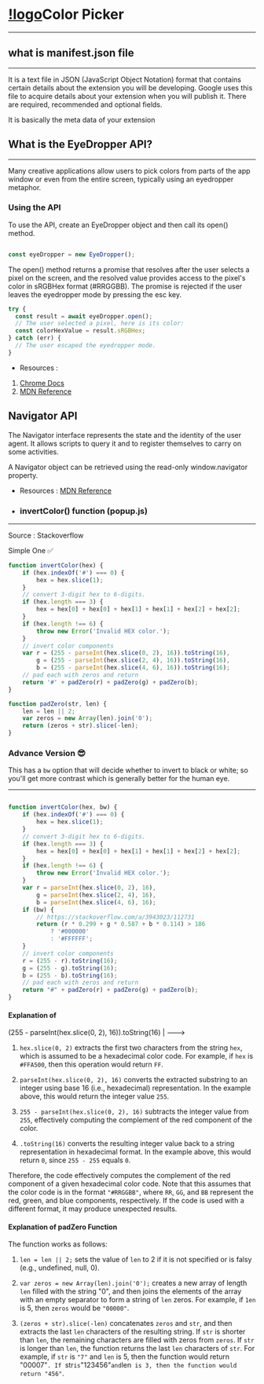 # [!logo](https://github.com/RahulBisht001/Color_Picker_ChromeExtension/blob/main/ColorPicker_Logo.png)Color Picker
____________________

## what is manifest.json file 
___________________
  It is a text file in JSON (JavaScript Object Notation) format that contains 
certain details about the extension you will be developing. Google uses this file 
to acquire details about your extension when you will publish it. There are required,
recommended and optional fields.

It is basically the meta data of your extension


## What is the EyeDropper API?
_____________________________
Many creative applications allow users to pick colors from parts
of the app window or even from the entire screen, typically using an eyedropper metaphor.


### Using the API
To use the API, create an EyeDropper object and then call its open() method.

```JavaScript

const eyeDropper = new EyeDropper();
```
The open() method returns a promise that resolves after the user selects a pixel on the screen, and the
resolved value provides access to the pixel's color in sRGBHex format (#RRGGBB). The promise is rejected 
if the user leaves the eyedropper mode by pressing the esc key.

```JavaScript
try {
  const result = await eyeDropper.open();
  // The user selected a pixel, here is its color:
  const colorHexValue = result.sRGBHex;
} catch (err) {
  // The user escaped the eyedropper mode.
}
```

* Resources :
 1.  [Chrome Docs](https://tinyl.io/801k)
 2.  [MDN Reference](https://tinyl.io/801n)


## Navigator API
   The Navigator interface represents the state and the identity of the user agent.
It allows scripts to query it and to register themselves to carry on some activities.

A Navigator object can be retrieved using the read-only window.navigator property.

* Resources : [MDN Reference](https://tinyl.io/802K)





* ### invertColor() function (popup.js)
__________________________

Source : Stackoverflow

Simple One ✅

``` javaScript
function invertColor(hex) {
    if (hex.indexOf('#') === 0) {
        hex = hex.slice(1);
    }
    // convert 3-digit hex to 6-digits.
    if (hex.length === 3) {
        hex = hex[0] + hex[0] + hex[1] + hex[1] + hex[2] + hex[2];
    }
    if (hex.length !== 6) {
        throw new Error('Invalid HEX color.');
    }
    // invert color components
    var r = (255 - parseInt(hex.slice(0, 2), 16)).toString(16),
        g = (255 - parseInt(hex.slice(2, 4), 16)).toString(16),
        b = (255 - parseInt(hex.slice(4, 6), 16)).toString(16);
    // pad each with zeros and return
    return '#' + padZero(r) + padZero(g) + padZero(b);
}

function padZero(str, len) {
    len = len || 2;
    var zeros = new Array(len).join('0');
    return (zeros + str).slice(-len);
}

```

### Advance Version 😎

This has a `bw` option that will decide whether to invert to black or white; 
so you'll get more contrast which is generally better for the human eye.

_______________
```javaScript

function invertColor(hex, bw) {
    if (hex.indexOf('#') === 0) {
        hex = hex.slice(1);
    }
    // convert 3-digit hex to 6-digits.
    if (hex.length === 3) {
        hex = hex[0] + hex[0] + hex[1] + hex[1] + hex[2] + hex[2];
    }
    if (hex.length !== 6) {
        throw new Error('Invalid HEX color.');
    }
    var r = parseInt(hex.slice(0, 2), 16),
        g = parseInt(hex.slice(2, 4), 16),
        b = parseInt(hex.slice(4, 6), 16);
    if (bw) {
        // https://stackoverflow.com/a/3943023/112731
        return (r * 0.299 + g * 0.587 + b * 0.114) > 186
            ? '#000000'
            : '#FFFFFF';
    }
    // invert color components
    r = (255 - r).toString(16);
    g = (255 - g).toString(16);
    b = (255 - b).toString(16);
    // pad each with zeros and return
    return "#" + padZero(r) + padZero(g) + padZero(b);
}
```



#### Explanation of 
(255 - parseInt(hex.slice(0, 2), 16)).toString(16)
|
---> 

1. `hex.slice(0, 2)` extracts the first two characters from the string `hex`,
which is assumed to be a hexadecimal color code. For example, if `hex` is `#FFA500`, then this operation would return `FF`.

2. `parseInt(hex.slice(0, 2), 16)` converts the extracted substring to an integer using base 16 
(i.e., hexadecimal) representation. In the example above, this would return the integer value `255`.

3. `255 - parseInt(hex.slice(0, 2), 16)` subtracts the integer value from `255`, effectively computing the complement of the red component of the color.

4. `.toString(16)` converts the resulting integer value back to a string representation in hexadecimal format. In the example above, this would return `0`, since `255 - 255` equals `0`.


Therefore, the code effectively computes the complement of the red component of a given hexadecimal color code. Note that this assumes that the color code is in the format `"#RRGGBB"`, where `RR`, `GG`, and `BB` represent the red, green, and blue components, respectively. If the code is used with a different format, it may produce unexpected results.




#### Explanation of padZero Function

The function works as follows:

1. `len = len || 2;` sets the value of `len` to 2 if it is not specified or is falsy (e.g., undefined, null, 0).


2. `var zeros = new Array(len).join('0');` creates a new array of length `len` filled with the string "0", and then joins the elements of the array with an empty separator to form a string of `len` zeros. For example, if `1en` is 5, then `zeros` would be `"00000"`.


3. `(zeros + str).slice(-len)` concatenates `zeros` and `str`, and then extracts the last `len` characters of the resulting string. If `str` is shorter than `len`, the remaining characters are filled with zeros from `zeros`. If `str` is longer than `len`, the function returns the last `len` characters of `str`. For example, if `str` is `"7"` and `len` is 5, then the function would return "00007"`. If `str` is `"123456"` and `len` is 3, then the function would return "456"`.
